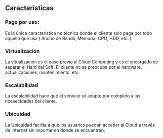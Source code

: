 ## Características

### Pago por uso:

Es la única característica no técnica donde el cliente solo paga por todo
aquello que usa ( Ancho de Banda, Memoria, CPU, HDD, etc. ).

### Virtualización

La vitualización es el paso previo al Cloud Computing y es el encargado de
separar el Hard del Soft. El cliente no se preocupa por el hardware, actualizaciones, mantenimiento, etc. 

### Escalabilidad

La escalabilidad hace que el servicio se adapte por completo a las ncesecidades del cliente. 

### Ubicuidad

La Ubicuidad facilita a que los usuarios puedan acceder al Cloud a través de internet sin importar en donde se encuentren. 